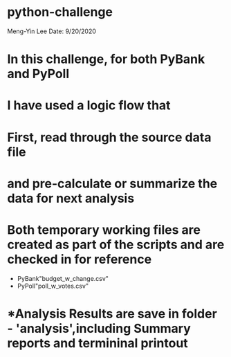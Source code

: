 # python-challenge
Meng-Yin Lee
Date: 9/20/2020

# In this challenge, for both PyBank and PyPoll
# I have used a logic flow that
# First, read through the source data file 
# and pre-calculate or summarize the data for next analysis
# Both temporary working files are created as part of the scripts and are checked in for reference
- PyBank\"budget_w_change.csv"
- PyPoll\"poll_w_votes.csv"
# *Analysis Results are save in folder - 'analysis',including Summary reports and termininal printout
